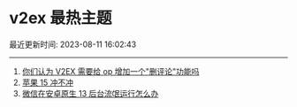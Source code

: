 # v2ex 最热主题

最近更新时间: 2023-08-11 16:02:43

--- 
1. [你们认为 V2EX 需要给 op 增加一个"删评论"功能吗](https://www.v2ex.com/t/964292) 
2. [苹果 15 冲不冲](https://www.v2ex.com/t/964300) 
3. [微信在安卓原生 13 后台流氓运行怎么办](https://www.v2ex.com/t/964295) 

